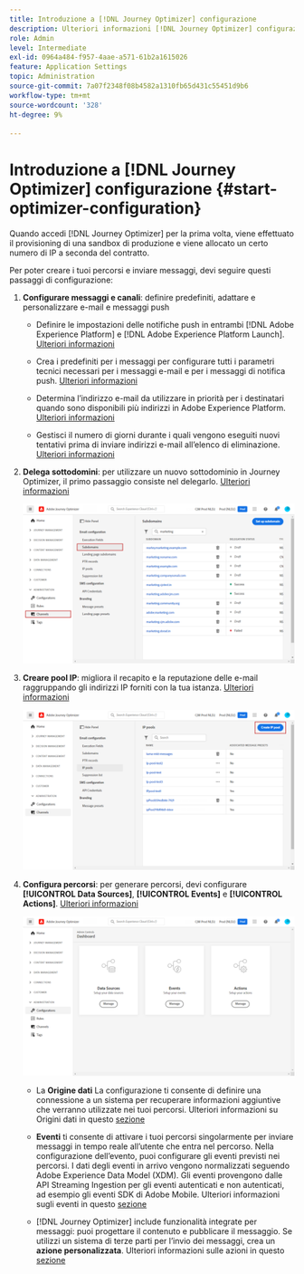 ```yaml
---
title: Introduzione a [!DNL Journey Optimizer] configurazione
description: Ulteriori informazioni [!DNL Journey Optimizer] configurazione
role: Admin
level: Intermediate
exl-id: 0964a484-f957-4aae-a571-61b2a1615026
feature: Application Settings
topic: Administration
source-git-commit: 7a07f2348f08b4582a1310fb65d431c55451d9b6
workflow-type: tm+mt
source-wordcount: '328'
ht-degree: 9%

---
```



# Introduzione a [!DNL Journey Optimizer] configurazione {#start-optimizer-configuration}

Quando accedi [!DNL Journey Optimizer] per la prima volta, viene effettuato il provisioning di una sandbox di produzione e viene allocato un certo numero di IP a seconda del contratto.

Per poter creare i tuoi percorsi e inviare messaggi, devi seguire questi passaggi di configurazione:

1. **Configurare messaggi e canali**: definire predefiniti, adattare e personalizzare e-mail e messaggi push

   * Definire le impostazioni delle notifiche push in entrambi [!DNL Adobe Experience Platform] e [!DNL Adobe Experience Platform Launch]. [Ulteriori informazioni](../messages/push-gs.md)

   * Crea i predefiniti per i messaggi per configurare tutti i parametri tecnici necessari per i messaggi e-mail e per i messaggi di notifica push. [Ulteriori informazioni](message-presets.md)

   * Determina l’indirizzo e-mail da utilizzare in priorità per i destinatari quando sono disponibili più indirizzi in Adobe Experience Platform. [Ulteriori informazioni](primary-email-addresses.md)

   * Gestisci il numero di giorni durante i quali vengono eseguiti nuovi tentativi prima di inviare indirizzi e-mail all’elenco di eliminazione. [Ulteriori informazioni](manage-suppression-list.md)

   <!--
    * Understand push notification flow. [Learn more](../messages/push-gs.md)
    -->

1. **Delega sottodomini**: per utilizzare un nuovo sottodominio in Journey Optimizer, il primo passaggio consiste nel delegarlo. [Ulteriori informazioni](about-subdomain-delegation.md)

   ![](../assets/subdomain.png)

1. **Creare pool IP**: migliora il recapito e la reputazione delle e-mail raggruppando gli indirizzi IP forniti con la tua istanza. [Ulteriori informazioni](ip-pools.md)

   ![](../assets/ip-pool.png)

1. **Configura percorsi**: per generare percorsi, devi configurare **[!UICONTROL Data Sources]**, **[!UICONTROL Events]** e **[!UICONTROL Actions]**. [Ulteriori informazioni](about-data-sources-events-actions.md)

   ![](../assets/admin-menu.png)

   * La **Origine dati** La configurazione ti consente di definire una connessione a un sistema per recuperare informazioni aggiuntive che verranno utilizzate nei tuoi percorsi. Ulteriori informazioni su Origini dati in questo [sezione](../datasource/about-data-sources.md)

   * **Eventi** ti consente di attivare i tuoi percorsi singolarmente per inviare messaggi in tempo reale all’utente che entra nel percorso. Nella configurazione dell’evento, puoi configurare gli eventi previsti nei percorsi. I dati degli eventi in arrivo vengono normalizzati seguendo Adobe Experience Data Model (XDM). Gli eventi provengono dalle API Streaming Ingestion per gli eventi autenticati e non autenticati, ad esempio gli eventi SDK di Adobe Mobile. Ulteriori informazioni sugli eventi in questo [sezione](../event/about-events.md)

   * [!DNL Journey Optimizer] include funzionalità integrate per messaggi: puoi progettare il contenuto e pubblicare il messaggio. Se utilizzi un sistema di terze parti per l’invio dei messaggi, crea un **azione personalizzata**. Ulteriori informazioni sulle azioni in questo [sezione](../action/action.md)